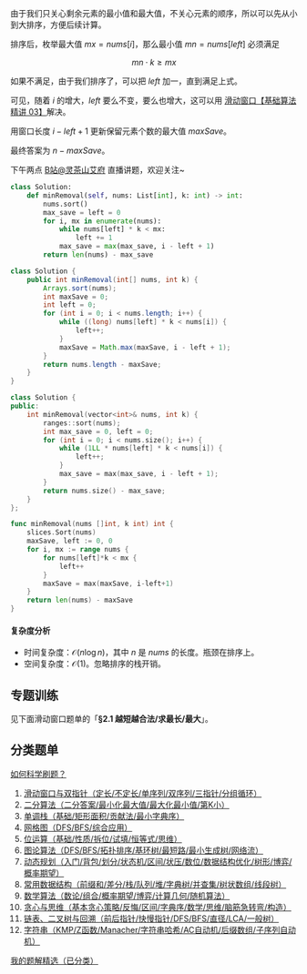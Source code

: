 由于我们只关心剩余元素的最小值和最大值，不关心元素的顺序，所以可以先从小到大排序，方便后续计算。

排序后，枚举最大值 $\textit{mx} = \textit{nums}[i]$，那么最小值 $\textit{mn} = \textit{nums}[\textit{left}]$ 必须满足

$$
\textit{mn}\cdot k \ge \textit{mx}
$$

如果不满足，由于我们排序了，可以把 $\textit{left}$ 加一，直到满足上式。

可见，随着 $i$ 的增大，$\textit{left}$ 要么不变，要么也增大，这可以用 [滑动窗口【基础算法精讲 03】](https://www.bilibili.com/video/BV1hd4y1r7Gq/)解决。

用窗口长度 $i-\textit{left}+1$ 更新保留元素个数的最大值 $\textit{maxSave}$。

最终答案为 $n - \textit{maxSave}$。

下午两点 [B站@灵茶山艾府](https://space.bilibili.com/206214) 直播讲题，欢迎关注~

```py [sol-Python3]
class Solution:
    def minRemoval(self, nums: List[int], k: int) -> int:
        nums.sort()
        max_save = left = 0
        for i, mx in enumerate(nums):
            while nums[left] * k < mx:
                left += 1
            max_save = max(max_save, i - left + 1)
        return len(nums) - max_save
```

```java [sol-Java]
class Solution {
    public int minRemoval(int[] nums, int k) {
        Arrays.sort(nums);
        int maxSave = 0;
        int left = 0;
        for (int i = 0; i < nums.length; i++) {
            while ((long) nums[left] * k < nums[i]) {
                left++;
            }
            maxSave = Math.max(maxSave, i - left + 1);
        }
        return nums.length - maxSave;
    }
}
```

```cpp [sol-C++]
class Solution {
public:
    int minRemoval(vector<int>& nums, int k) {
        ranges::sort(nums);
        int max_save = 0, left = 0;
        for (int i = 0; i < nums.size(); i++) {
            while (1LL * nums[left] * k < nums[i]) {
                left++;
            }
            max_save = max(max_save, i - left + 1);
        }
        return nums.size() - max_save;
    }
};
```

```go [sol-Go]
func minRemoval(nums []int, k int) int {
	slices.Sort(nums)
	maxSave, left := 0, 0
	for i, mx := range nums {
		for nums[left]*k < mx {
			left++
		}
		maxSave = max(maxSave, i-left+1)
	}
	return len(nums) - maxSave
}
```

#### 复杂度分析

- 时间复杂度：$\mathcal{O}(n\log n)$，其中 $n$ 是 $\textit{nums}$ 的长度。瓶颈在排序上。
- 空间复杂度：$\mathcal{O}(1)$。忽略排序的栈开销。

## 专题训练

见下面滑动窗口题单的「**§2.1 越短越合法/求最长/最大**」。

## 分类题单

[如何科学刷题？](https://leetcode.cn/circle/discuss/RvFUtj/)

1. [滑动窗口与双指针（定长/不定长/单序列/双序列/三指针/分组循环）](https://leetcode.cn/circle/discuss/0viNMK/)
2. [二分算法（二分答案/最小化最大值/最大化最小值/第K小）](https://leetcode.cn/circle/discuss/SqopEo/)
3. [单调栈（基础/矩形面积/贡献法/最小字典序）](https://leetcode.cn/circle/discuss/9oZFK9/)
4. [网格图（DFS/BFS/综合应用）](https://leetcode.cn/circle/discuss/YiXPXW/)
5. [位运算（基础/性质/拆位/试填/恒等式/思维）](https://leetcode.cn/circle/discuss/dHn9Vk/)
6. [图论算法（DFS/BFS/拓扑排序/基环树/最短路/最小生成树/网络流）](https://leetcode.cn/circle/discuss/01LUak/)
7. [动态规划（入门/背包/划分/状态机/区间/状压/数位/数据结构优化/树形/博弈/概率期望）](https://leetcode.cn/circle/discuss/tXLS3i/)
8. [常用数据结构（前缀和/差分/栈/队列/堆/字典树/并查集/树状数组/线段树）](https://leetcode.cn/circle/discuss/mOr1u6/)
9. [数学算法（数论/组合/概率期望/博弈/计算几何/随机算法）](https://leetcode.cn/circle/discuss/IYT3ss/)
10. [贪心与思维（基本贪心策略/反悔/区间/字典序/数学/思维/脑筋急转弯/构造）](https://leetcode.cn/circle/discuss/g6KTKL/)
11. [链表、二叉树与回溯（前后指针/快慢指针/DFS/BFS/直径/LCA/一般树）](https://leetcode.cn/circle/discuss/K0n2gO/)
12. [字符串（KMP/Z函数/Manacher/字符串哈希/AC自动机/后缀数组/子序列自动机）](https://leetcode.cn/circle/discuss/SJFwQI/)

[我的题解精选（已分类）](https://github.com/EndlessCheng/codeforces-go/blob/master/leetcode/SOLUTIONS.md)
